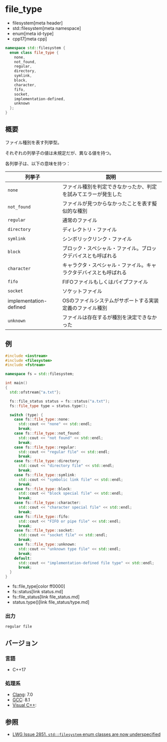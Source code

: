 # file_type
* filesystem[meta header]
* std::filesystem[meta namespace]
* enum[meta id-type]
* cpp17[meta cpp]

```cpp
namespace std::filesystem {
  enum class file_type {
    none,
    not_found,
    regular,
    directory,
    symlink,
    block,
    character,
    fifo,
    socket,
    implementation-defined,
    unknown
  };
}
```

## 概要
ファイル種別を表す列挙型。

それぞれの列挙子の値は未規定だが、異なる値を持つ。

各列挙子は、以下の意味を持つ：

| 列挙子 | 説明 |
|--------|------|
| `none`      | ファイル種別を判定できなかったか、判定を試みてエラーが発生した |
| `not_found` | ファイルが見つからなかったことを表す擬似的な種別 |
| `regular`   | 通常のファイル |
| `directory` | ディレクトリ・ファイル |
| `symlink`   | シンボリックリンク・ファイル |
| `block`     | ブロック・スペシャル・ファイル。ブロックデバイスとも呼ばれる |
| `character` | キャラクタ・スペシャル・ファイル。キャラクタデバイスとも呼ばれる |
| `fifo`      | FIFOファイルもしくはパイプファイル |
| `socket`    | ソケットファイル |
| implementation-defined | OSのファイルシステムがサポートする実装定義のファイル種別 |
| `unknown`   | ファイルは存在するが種別を決定できなかった |


## 例
```cpp example
#include <iostream>
#include <filesystem>
#include <fstream>

namespace fs = std::filesystem;

int main()
{
  std::ofstream{"a.txt"};

  fs::file_status status = fs::status("a.txt");
  fs::file_type type = status.type();

  switch (type) {
    case fs::file_type::none:
      std::cout << "none" << std::endl;
      break;
    case fs::file_type::not_found:
      std::cout << "not found" << std::endl;
      break;
    case fs::file_type::regular:
      std::cout << "regular file" << std::endl;
      break;
    case fs::file_type::directory:
      std::cout << "directory file" << std::endl;
      break;
    case fs::file_type::symlink:
      std::cout << "symbolic link file" << std::endl;
      break;
    case fs::file_type::block:
      std::cout << "block special file" << std::endl;
      break;
    case fs::file_type::character:
      std::cout << "character special file" << std::endl;
      break;
    case fs::file_type::fifo:
      std::cout << "FIFO or pipe file" << std::endl;
      break;
    case fs::file_type::socket:
      std::cout << "socket file" << std::endl;
      break;
    case fs::file_type::unknown:
      std::cout << "unknown type file" << std::endl;
      break;
    default:
      std::cout << "implementation-defined file type" << std::endl;
      break;
  }
}
```
* fs::file_type[color ff0000]
* fs::status[link status.md]
* fs::file_status[link file_status.md]
* status.type()[link file_status/type.md]

### 出力
```
regular file
```

## バージョン
### 言語
- C++17

### 処理系
- [Clang](/implementation.md#clang): 7.0
- [GCC](/implementation.md#gcc): 8.1
- [Visual C++](/implementation.md#visual_cpp):


## 参照
- [LWG Issue 2851. `std::filesystem` enum classes are now underspecified](https://wg21.cmeerw.net/lwg/issue2851)

